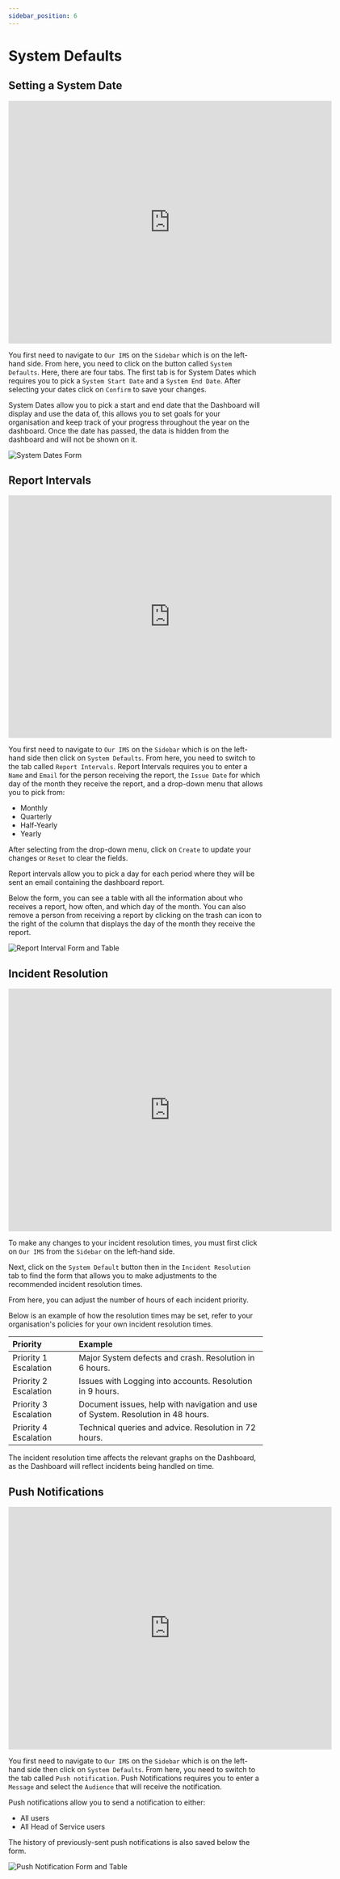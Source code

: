 ```yaml
---
sidebar_position: 6
---
```


# System Defaults

## Setting a System Date

<iframe width="640" height="480" src="https://www.youtube.com/embed/bf9WOf-kE64" title="System Dates" alt="02-06 - System Defaults 01 - System Dates (Video)" frameborder="0" allow="accelerometer; clipboard-write; encrypted-media; gyroscope; picture-in-picture" allowfullscreen></iframe>

You first need to navigate to `Our IMS` on the `Sidebar` which is on the left-hand side. From here, you need to click on the button called `System Defaults`.
Here, there are four tabs. The first tab is for System Dates which requires you to pick a `System Start Date` and a `System End Date`. After selecting your dates click on `Confirm` to save your changes.

System Dates allow you to pick a start and end date that the Dashboard will display and use the data of, this allows you to set goals for your organisation and keep track of your progress throughout the year on the dashboard. Once the date has passed, the data is hidden from the dashboard and will not be shown on it.

<img src="/img/DocImg/General Information/Our_IMS/System_Dates_Form.png" alt="System Dates Form" class="center"/>

## Report Intervals

<iframe width="640" height="480" src="https://www.youtube.com/embed/fqTOKEUn26k" title="Report Intervals" alt="02-06 - Systems Defaults 02 - Report Intervals (Video)" frameborder="0" allow="accelerometer; clipboard-write; encrypted-media; gyroscope; picture-in-picture" allowfullscreen></iframe>

You first need to navigate to `Our IMS` on the `Sidebar` which is on the left-hand side then click on `System Defaults`. 
From here, you need to switch to the tab called `Report Intervals`.
Report Intervals requires you to enter a `Name` and `Email` for the person receiving the report, the `Issue Date` for which day of the month they receive the report, and a drop-down menu that allows you to pick from:

+ Monthly
+ Quarterly
+ Half-Yearly
+ Yearly

After selecting from the drop-down menu, click on `Create` to update your changes or `Reset` to clear the fields.

Report intervals allow you to pick a day for each period where they will be sent an email containing the dashboard report. 

Below the form, you can see a table with all the information about who receives a report, how often, and which day of the month. You can also remove a person from receiving a report by clicking on the trash can icon to the right of the column that displays the day of the month they receive the report.

<img src="/img/DocImg/General Information/Our_IMS/Report_Interval.png" alt="Report Interval Form and Table" class="center"/>

## Incident Resolution

<iframe width="640" height="480" src="https://www.youtube.com/embed/0D8njF5Ik00" title="Incident Resolution" alt="02-06 - System Defaults 03 - Incident Resolution Times (Video)" frameborder="0" allow="accelerometer; clipboard-write; encrypted-media; gyroscope; picture-in-picture" allowfullscreen></iframe>

To make any changes to your incident resolution times, you must first click on `Our IMS` from the `Sidebar` on the left-hand side.

Next, click on the `System Default` button then in the `Incident Resolution` tab to find the form that allows you to make adjustments to the recommended incident resolution times.

From here, you can adjust the number of hours of each incident priority.

Below is an example of how the resolution times may be set, refer to your organisation's policies for your own incident resolution times.

| Priority 				| Example 																			|
| :-------------------- | :-------------------------------------------------------------------------------- |
| Priority 1 Escalation | Major System defects and crash. Resolution in 6 hours. 							|
| Priority 2 Escalation | Issues with Logging into accounts. Resolution in 9 hours. 						|
| Priority 3 Escalation | Document issues, help with navigation and use of System. Resolution in 48 hours.	|
| Priority 4 Escalation | Technical queries and advice. Resolution in 72 hours.								|

The incident resolution time affects the relevant graphs on the Dashboard, as the Dashboard will reflect incidents being handled on time.

## Push Notifications

<iframe width="640" height="480" src="https://www.youtube.com/embed/szvB-p9Ivog" title="Push Notifications" alt="02-06 System Defaults 04 - Push Notifications (Video)" frameborder="0" allow="accelerometer; clipboard-write; encrypted-media; gyroscope; picture-in-picture; fullscreen" allowfullscreen></iframe>

You first need to navigate to `Our IMS` on the `Sidebar` which is on the left-hand side then click on `System Defaults`. 
From here, you need to switch to the tab called `Push notification`.
Push Notifications requires you to enter a `Message` and select the `Audience` that will receive the notification.

Push notifications allow you to send a notification to either:
+ All users
+ All Head of Service users

The history of previously-sent push notifications is also saved below the form.

<img src="/img/DocImg/General Information/Our_IMS/Push_Notification_Form.png" alt="Push Notification Form and Table" class="center"/>